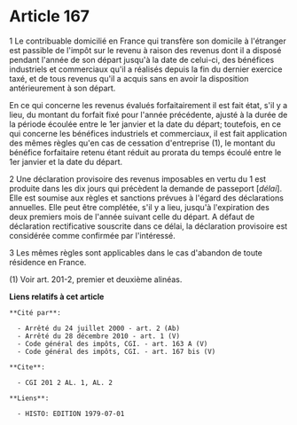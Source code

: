 # Article 167

1 Le contribuable domicilié en France qui transfère son domicile à l'étranger est passible de l'impôt sur le revenu à raison
des revenus dont il a disposé pendant l'année de son départ jusqu'à la date de celui-ci, des bénéfices industriels et
commerciaux qu'il a réalisés depuis la fin du dernier exercice taxé, et de tous revenus qu'il a acquis sans en avoir la
disposition antérieurement à son départ.

En ce qui concerne les revenus évalués forfaitairement il est fait état, s'il y a lieu, du montant du forfait fixé pour
l'année précédente, ajusté à la durée de la période écoulée entre le 1er janvier et la date du départ; toutefois, en ce qui
concerne les bénéfices industriels et commerciaux, il est fait application des mêmes règles qu'en cas de cessation
d'entreprise (1), le montant du bénéfice forfaitaire retenu étant réduit au prorata du temps écoulé entre le 1er janvier et
la date du départ.

2  Une déclaration provisoire des revenus imposables en vertu du 1 est produite dans les dix jours qui précèdent la demande
de passeport [*délai*]. Elle est soumise aux règles et sanctions prévues à l'égard des déclarations annuelles. Elle peut être
complétée, s'il y a lieu, jusqu'à l'expiration des deux premiers mois de l'année suivant celle du départ. A défaut de
déclaration rectificative souscrite dans ce délai, la déclaration provisoire est considérée comme confirmée par l'intéressé.

3  Les mêmes règles sont applicables dans le cas d'abandon de toute résidence en France.

(1) Voir art. 201-2, premier et deuxième alinéas.

**Liens relatifs à cet article**

	**Cité par**:

	  - Arrêté du 24 juillet 2000 - art. 2 (Ab)
	  - Arrêté du 28 décembre 2010 - art. 1 (V)
	  - Code général des impôts, CGI. - art. 163 A (V)
	  - Code général des impôts, CGI. - art. 167 bis (V)

	**Cite**:

	  - CGI 201 2 AL. 1, AL. 2

	**Liens**:

	  - HISTO: EDITION 1979-07-01
